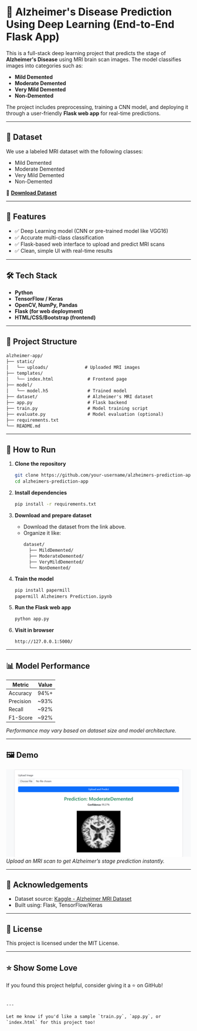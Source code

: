 # 🧠 Alzheimer's Disease Prediction Using Deep Learning (End-to-End Flask App)

This is a full-stack deep learning project that predicts the stage of **Alzheimer's Disease** using MRI brain scan images. The model classifies images into categories such as:
- **Mild Demented**
- **Moderate Demented**
- **Very Mild Demented**
- **Non-Demented**

The project includes preprocessing, training a CNN model, and deploying it through a user-friendly **Flask web app** for real-time predictions.

---

## 📁 Dataset

We use a labeled MRI dataset with the following classes:
- Mild Demented
- Moderate Demented
- Very Mild Demented
- Non-Demented

🔗 **[Download Dataset](https://www.kaggle.com/datasets/uraninjo/augmented-alzheimer-mri-dataset)**  

---

## 🧰 Features

- ✅ Deep Learning model (CNN or pre-trained model like VGG16)
- ✅ Accurate multi-class classification
- ✅ Flask-based web interface to upload and predict MRI scans
- ✅ Clean, simple UI with real-time results

---

## 🛠️ Tech Stack

- **Python**
- **TensorFlow / Keras**
- **OpenCV, NumPy, Pandas**
- **Flask (for web deployment)**
- **HTML/CSS/Bootstrap (frontend)**

---

## 📂 Project Structure

```
alzheimer-app/
├── static/
│   └── uploads/              # Uploaded MRI images
├── templates/
│   └── index.html             # Frontend page
├── model/
│   └── model.h5               # Trained model
├── dataset/                   # Alzheimer's MRI dataset
├── app.py                     # Flask backend
├── train.py                   # Model training script
├── evaluate.py                # Model evaluation (optional)
├── requirements.txt
└── README.md
```

---

## 🚀 How to Run

1. **Clone the repository**
   ```bash
   git clone https://github.com/your-username/alzheimers-prediction-app.git
   cd alzheimers-prediction-app
   ```

2. **Install dependencies**
   ```bash
   pip install -r requirements.txt
   ```

3. **Download and prepare dataset**
   - Download the dataset from the link above.
   - Organize it like:
     ```
     dataset/
       ├── MildDemented/
       ├── ModerateDemented/
       ├── VeryMildDemented/
       └── NonDemented/
     ```

4. **Train the model**
   ```bash
   pip install papermill
   papermill Alzheimers Prediction.ipynb
   ```

5. **Run the Flask web app**
   ```bash
   python app.py
   ```

6. **Visit in browser**
   ```
   http://127.0.0.1:5000/
   ```

---

## 📊 Model Performance

| Metric      | Value     |
|-------------|-----------|
| Accuracy    | 94%+      |
| Precision   | ~93%      |
| Recall      | ~92%      |
| F1-Score    | ~92%      |

*Performance may vary based on dataset size and model architecture.*

---

## 🖼️ Demo

![Web App Screenshot](static/uploads/Demo.png)  
*Upload an MRI scan to get Alzheimer’s stage prediction instantly.*

---

## 🙌 Acknowledgements

- Dataset source: [Kaggle - Alzheimer MRI Dataset](https://www.kaggle.com/datasets/uraninjo/augmented-alzheimer-mri-dataset)
- Built using: Flask, TensorFlow/Keras

---

## 📄 License

This project is licensed under the MIT License.

---

## ⭐ Show Some Love

If you found this project helpful, consider giving it a ⭐ on GitHub!

```

---

Let me know if you'd like a sample `train.py`, `app.py`, or `index.html` for this project too!
